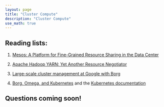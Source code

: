 ```yaml
---
layout: page
title: "Cluster Compute"
description: "Cluster Compute"
use_math: true
---
```


## Reading lists:

1. [Mesos: A Platform for Fine-Grained Resource Sharing in the Data Center](https://www.cs.berkeley.edu/~alig/papers/mesos.pdf)

1. [Apache Hadoop YARN: Yet Another Resource Negotiator](http://www.socc2013.org/home/program/a5-vavilapalli.pdf?attredirects=0)

1. [Large-scale cluster management at Google with Borg](http://static.googleusercontent.com/media/research.google.com/en//pubs/archive/43438.pdf)

1. [Borg, Omega, and Kubernetes](http://static.googleusercontent.com/media/research.google.com/en//pubs/archive/44843.pdf) and the [Kubernetes documentation](http://kubernetes.io/docs/)

## Questions coming soon!

<!-- Remove the comment when the questions are ready

<iframe src="https://docs.google.com/a/berkeley.edu/forms/d/e/1FAIpQLScXrM_eXUMl3x-EFhrs830C1mxBf3_FC74bHpVsDgEZeJBoFg/viewform?embedded=true" width="760" height="500" frameborder="0" marginheight="0" marginwidth="0">Loading...</iframe>

-->
